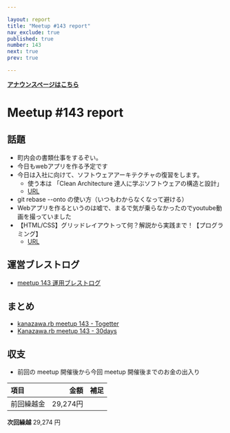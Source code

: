 ```yaml
---

layout: report
title: "Meetup #143 report"
nav_exclude: true
published: true
number: 143
next: true
prev: true

---
```


<div style="text-align: left;"><a href="/143"><strong>アナウンスページはこちら</strong></a></div>

# Meetup #143 report

## 話題

* 町内会の書類仕事をするぞい。
* 今日もwebアプリを作る予定です
* 今日は入社に向けて、ソフトウェアアーキテクチャの復習をします。
  + 使う本は 「Clean Architecture 達人に学ぶソフトウェアの構造と設計」
  + [URL](https://t.co/2bT5LZC3m4)
* git rebase --onto の使い方（いつもわからなくなって避ける）
* Webアプリを作るというのは嘘で、まるで気が乗らなかったのでyoutube動画を撮っていました
* 【HTML/CSS】グリッドレイアウトって何？解説から実践まで！【プログラミング】
  + [URL](https://www.youtube.com/watch?v=iD2AyHZBXmM)

## 運営ブレストログ

* [meetup 143 運用ブレストログ](https://github.com/kanazawarb/meetup/wiki/meetup-143-%E9%81%8B%E7%94%A8%E3%83%96%E3%83%AC%E3%82%B9%E3%83%88%E3%83%AD%E3%82%B0)

## まとめ

* [kanazawa.rb meetup 143 - Togetter](https://togetter.com/li/2406426)
* [Kanazawa.rb meetup 143 - 30days](http://30d.jp/kzrb/131)

## 収支

* 前回の meetup 開催後から今回 meetup 開催後までのお金の出入り

|項目                           |金額         |補足                                               |
|:------------------------------|------------:|:--------------------------------------------------|
| 前回繰越金                    |       29,274円 |                                                   |

**次回繰越**  29,274 円
